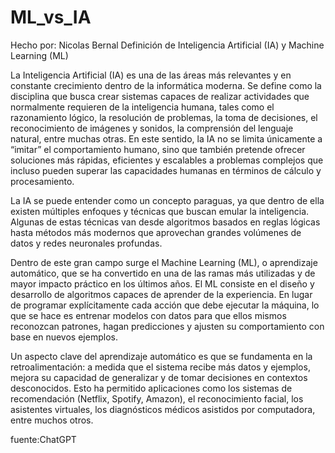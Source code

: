 # ML_vs_IA
Hecho por: Nicolas Bernal Definición de Inteligencia Artificial (IA) y Machine Learning (ML)

La Inteligencia Artificial (IA) es una de las áreas más relevantes y en constante crecimiento dentro de la informática moderna. Se define como la disciplina que busca crear sistemas capaces de realizar actividades que normalmente requieren de la inteligencia humana, tales como el razonamiento lógico, la resolución de problemas, la toma de decisiones, el reconocimiento de imágenes y sonidos, la comprensión del lenguaje natural, entre muchas otras. En este sentido, la IA no se limita únicamente a “imitar” el comportamiento humano, sino que también pretende ofrecer soluciones más rápidas, eficientes y escalables a problemas complejos que incluso pueden superar las capacidades humanas en términos de cálculo y procesamiento.

La IA se puede entender como un concepto paraguas, ya que dentro de ella existen múltiples enfoques y técnicas que buscan emular la inteligencia. Algunas de estas técnicas van desde algoritmos basados en reglas lógicas hasta métodos más modernos que aprovechan grandes volúmenes de datos y redes neuronales profundas.

Dentro de este gran campo surge el Machine Learning (ML), o aprendizaje automático, que se ha convertido en una de las ramas más utilizadas y de mayor impacto práctico en los últimos años. El ML consiste en el diseño y desarrollo de algoritmos capaces de aprender de la experiencia. En lugar de programar explícitamente cada acción que debe ejecutar la máquina, lo que se hace es entrenar modelos con datos para que ellos mismos reconozcan patrones, hagan predicciones y ajusten su comportamiento con base en nuevos ejemplos.

Un aspecto clave del aprendizaje automático es que se fundamenta en la retroalimentación: a medida que el sistema recibe más datos y ejemplos, mejora su capacidad de generalizar y de tomar decisiones en contextos desconocidos. Esto ha permitido aplicaciones como los sistemas de recomendación (Netflix, Spotify, Amazon), el reconocimiento facial, los asistentes virtuales, los diagnósticos médicos asistidos por computadora, entre muchos otros.

fuente:ChatGPT